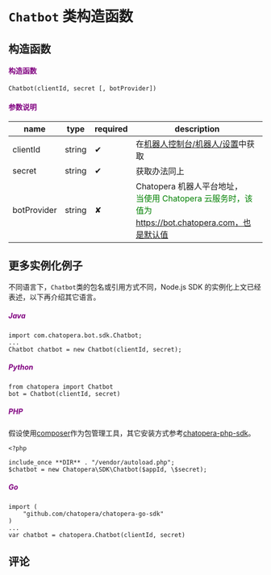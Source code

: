 # `Chatbot` 类构造函数

## 构造函数

<h4><font color="purple">构造函数</font></h4>

```
Chatbot(clientId, secret [, botProvider])
```

<h4><font color="purple">参数说明</font></h4>

| name        | type   | required | description                                                                                                                      |
| ----------- | ------ | -------- | -------------------------------------------------------------------------------------------------------------------------------- |
| clientId    | string | &#10004; | 在[机器人控制台/机器人/设置](https://bot.chatopera.com/dashboard)中获取                                                          |
| secret      | string | &#10004; | 获取办法同上                                                                                                                     |
| botProvider | string | &#10008; | Chatopera 机器人平台地址，<br><font color="green">当使用 Chatopera 云服务时，该值为 https://bot.chatopera.com，也是默认值</font> |

## 更多实例化例子

不同语言下，`Chatbot`类的包名或引用方式不同，Node.js SDK 的实例化上文已经表述，以下再介绍其它语言。

<h5><font color="purple">Java</font></h5>

```
import com.chatopera.bot.sdk.Chatbot;
...
Chatbot chatbot = new Chatbot(clientId, secret);
```

<h5><font color="purple">Python</font></h5>

```
from chatopera import Chatbot
bot = Chatbot(clientId, secret)
```

<h5><font color="purple">PHP</font></h5>

假设使用[composer](https://getcomposer.org/)作为包管理工具，其它安装方式参考[chatopera-php-sdk](https://github.com/chatopera/chatopera-php-sdk)。

```
<?php

include_once **DIR** . "/vendor/autoload.php";
$chatbot = new Chatopera\SDK\Chatbot($appId, \$secret);

```

<h5><font color="purple">Go</font></h5>

```
import (
	"github.com/chatopera/chatopera-go-sdk"
)
...
var chatbot = chatopera.Chatbot(clientId, secret)
```

## 评论

<script src="https://utteranc.es/client.js"
        repo="chatopera/docs"
        issue-term="pathname"
        label="Comment"
        theme="github-light"
        crossorigin="anonymous"
        async>
</script>
